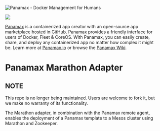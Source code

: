 ![Panamax - Docker Management for Humans](http://panamax.ca.tier3.io/panamax_ui_wiki_screens/panamax_logo-title.png)

[![](https://badge.imagelayers.io/centurylink/panamax-marathon-adapter.svg)](https://imagelayers.io/?images=centurylink/panamax-marathon-adapter:latest 'Get your own badge on imagelayers.io')

[Panamax](http://panamax.io) is a containerized app creator with an open-source app marketplace hosted in GitHub. Panamax provides a friendly interface for users of Docker, Fleet & CoreOS. With Panamax, you can easily create, share, and deploy any containerized app no matter how complex it might be. Learn more at [Panamax.io](http://panamax.io) or browse the [Panamax Wiki](https://github.com/CenturyLinkLabs/panamax-ui/wiki).

# Panamax Marathon Adapter
## NOTE

This repo is no longer being maintained. Users are welcome to fork it, but we make no warranty of its functionality.


The Marathon adapter, in combination with the Panamax remote agent, enables the deployment of a Panamax template to a Mesos cluster using Marathon and Zookeeper.
